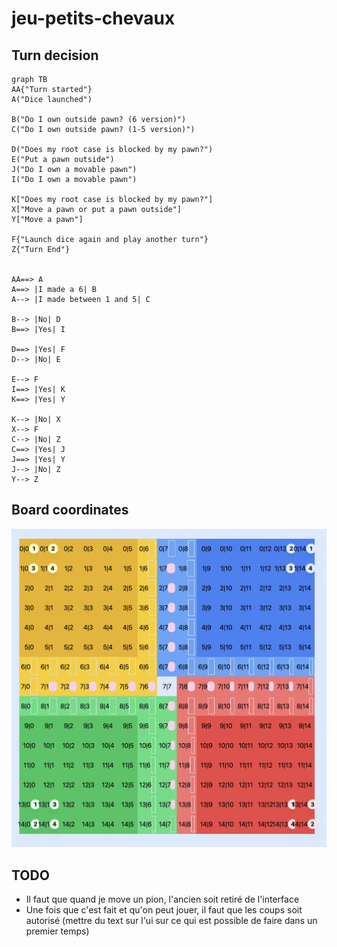 # jeu-petits-chevaux

## Turn decision

```mermaid
graph TB
AA{"Turn started"}
A("Dice launched")

B("Do I own outside pawn? (6 version)")
C("Do I own outside pawn? (1-5 version)")

D("Does my root case is blocked by my pawn?")
E("Put a pawn outside")
J("Do I own a movable pawn")
I("Do I own a movable pawn")

K["Does my root case is blocked by my pawn?"]
X["Move a pawn or put a pawn outside"]
Y["Move a pawn"]

F{"Launch dice again and play another turn"}
Z{"Turn End"}


AA==> A
A==> |I made a 6| B
A--> |I made between 1 and 5| C

B--> |No| D
B==> |Yes| I

D==> |Yes| F
D--> |No| E

E--> F
I==> |Yes| K
K==> |Yes| Y

K--> |No| X
X--> F
C--> |No| Z
C==> |Yes| J
J==> |Yes| Y
J--> |No| Z
Y--> Z
```

## Board coordinates

![Board](.github/assets/board.png "Board")


## TODO

- Il faut que quand je move un pion, l'ancien soit retiré de l'interface
- Une fois que c'est fait et qu'on peut jouer, il faut que les coups soit autorisé
(mettre du text sur l'ui sur ce qui est possible de faire dans un premier temps)